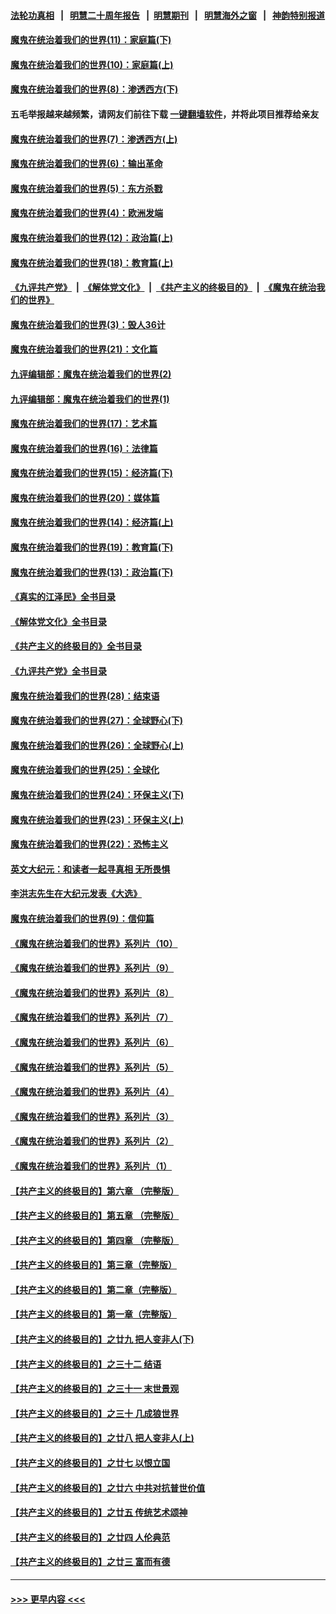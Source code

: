 #### [法轮功真相](https://github.com/gfw-breaker/truth/blob/master/README.md?t=0) &nbsp;&nbsp;|&nbsp;&nbsp; [明慧二十周年报告](https://github.com/gfw-breaker/mh-reports/blob/master/README.md?t=0) &nbsp;&nbsp;|&nbsp;&nbsp;[明慧期刊](https://github.com/gfw-breaker/mh-qikan) &nbsp;&nbsp;|&nbsp;&nbsp; [明慧海外之窗](https://github.com/gfw-breaker/mh-news/blob/master/README.md?t=0) &nbsp;&nbsp;|&nbsp;&nbsp; [神韵特别报道](https://github.com/gfw-breaker/mh-news/blob/master/shenyun.md?t=0)
#### [魔鬼在统治着我们的世界(11)：家庭篇(下)](../pages/nsc422/n10440961.md?t=11272101) 
#### [魔鬼在统治着我们的世界(10)：家庭篇(上)](../pages/nsc422/n10435448.md?t=11272101) 
#### [魔鬼在统治着我们的世界(8)：渗透西方(下)](../pages/nsc422/n10429603.md?t=11272101) 
#### 五毛举报越来越频繁，请网友们前往下载 [一键翻墙软件](https://github.com/gfw-breaker/ssr-accounts)，并将此项目推荐给亲友
#### [魔鬼在统治着我们的世界(7)：渗透西方(上)](../pages/nsc422/n10426013.md?t=11272101) 
#### [魔鬼在统治着我们的世界(6)：输出革命](../pages/nsc422/n10421536.md?t=11272101) 
#### [魔鬼在统治着我们的世界(5)：东方杀戮](../pages/nsc422/n10417707.md?t=11272101) 
#### [魔鬼在统治着我们的世界(4)：欧洲发端](../pages/nsc422/n10414890.md?t=11272101) 
#### [魔鬼在统治着我们的世界(12)：政治篇(上)](../pages/nsc422/n10444576.md?t=11272101) 
#### [魔鬼在统治着我们的世界(18)：教育篇(上)](../pages/nsc422/n10526970.md?t=11272101) 
#### [《九评共产党》](https://github.com/begood0513/9ping.md/blob/master/README.md) &nbsp;|&nbsp; [《解体党文化》](../../../../jtdwh.md/blob/master/README.md)  &nbsp;|&nbsp; [《共产主义的终极目的》](../../../../gczydzjmd.md/blob/master/README.md) &nbsp;|&nbsp; [《魔鬼在统治我们的世界》](../../../../mgztzwmdsj.md/blob/master/README.md) 
#### [魔鬼在统治着我们的世界(3)：毁人36计](../pages/nsc422/n10411583.md?t=11272101) 
#### [魔鬼在统治着我们的世界(21)：文化篇](../pages/nsc422/n10597706.md?t=11272101) 
#### [九评编辑部：魔鬼在统治着我们的世界(2)](../pages/nsc422/n10410036.md?t=11272101) 
#### [九评编辑部：魔鬼在统治着我们的世界(1)](../pages/nsc422/n10406825.md?t=11272101) 
#### [魔鬼在统治着我们的世界(17)：艺术篇](../pages/nsc422/n10499093.md?t=11272101) 
#### [魔鬼在统治着我们的世界(16)：法律篇](../pages/nsc422/n10485969.md?t=11272101) 
#### [魔鬼在统治着我们的世界(15)：经济篇(下)](../pages/nsc422/n10469975.md?t=11272101) 
#### [魔鬼在统治着我们的世界(20)：媒体篇](../pages/nsc422/n10586579.md?t=11272101) 
#### [魔鬼在统治着我们的世界(14)：经济篇(上)](../pages/nsc422/n10457370.md?t=11272101) 
#### [魔鬼在统治着我们的世界(19)：教育篇(下)](../pages/nsc422/n10564808.md?t=11272101) 
#### [魔鬼在统治着我们的世界(13)：政治篇(下)](../pages/nsc422/n10448270.md?t=11272101) 
#### [《真实的江泽民》全书目录](../pages/nsc422/n13721399.md?t=11272101) 
#### [《解体党文化》全书目录](../pages/nsc422/n13721157.md?t=11272101) 
#### [《共产主义的终极目的》全书目录](../pages/nsc422/n13721048.md?t=11272101) 
#### [《九评共产党》全书目录](../pages/nsc422/n13708085.md?t=11272101) 
#### [魔鬼在统治着我们的世界(28)：结束语](../pages/nsc422/n10936246.md?t=11272101) 
#### [魔鬼在统治着我们的世界(27)：全球野心(下)](../pages/nsc422/n10928319.md?t=11272101) 
#### [魔鬼在统治着我们的世界(26)：全球野心(上)](../pages/nsc422/n10900318.md?t=11272101) 
#### [魔鬼在统治着我们的世界(25)：全球化](../pages/nsc422/n10788205.md?t=11272101) 
#### [魔鬼在统治着我们的世界(24)：环保主义(下)](../pages/nsc422/n10695307.md?t=11272101) 
#### [魔鬼在统治着我们的世界(23)：环保主义(上)](../pages/nsc422/n10688613.md?t=11272101) 
#### [魔鬼在统治着我们的世界(22)：恐怖主义](../pages/nsc422/n10614727.md?t=11272101) 
#### [英文大纪元：和读者一起寻真相 无所畏惧](../pages/nsc422/n12542027.md?t=11272101) 
#### [李洪志先生在大纪元发表《大选》](../pages/nsc422/n12534746.md?t=11272101) 
#### [魔鬼在统治着我们的世界(9)：信仰篇](../pages/nsc422/n10432159.md?t=11272101) 
#### [《魔鬼在统治着我们的世界》系列片（10）](../pages/nsc422/n12292670.md?t=11272101) 
#### [《魔鬼在统治着我们的世界》系列片（9）](../pages/nsc422/n12290859.md?t=11272101) 
#### [《魔鬼在统治着我们的世界》系列片（8）](../pages/nsc422/n12287445.md?t=11272101) 
#### [《魔鬼在统治着我们的世界》系列片（7）](../pages/nsc422/n12283425.md?t=11272101) 
#### [《魔鬼在统治着我们的世界》系列片（6）](../pages/nsc422/n12282314.md?t=11272101) 
#### [《魔鬼在统治着我们的世界》系列片（5）](../pages/nsc422/n12281419.md?t=11272101) 
#### [《魔鬼在统治着我们的世界》系列片（4）](../pages/nsc422/n12274024.md?t=11272101) 
#### [《魔鬼在统治着我们的世界》系列片（3）](../pages/nsc422/n12271322.md?t=11272101) 
#### [《魔鬼在统治着我们的世界》系列片（2）](../pages/nsc422/n12269049.md?t=11272101) 
#### [《魔鬼在统治着我们的世界》系列片（1）](../pages/nsc422/n12267575.md?t=11272101) 
#### [【共产主义的终极目的】第六章 （完整版）](../pages/nsc422/n11428913.md?t=11272101) 
#### [【共产主义的终极目的】第五章 （完整版）](../pages/nsc422/n11428912.md?t=11272101) 
#### [【共产主义的终极目的】第四章 （完整版）](../pages/nsc422/n11428907.md?t=11272101) 
#### [【共产主义的终极目的】第三章（完整版）](../pages/nsc422/n11428848.md?t=11272101) 
#### [【共产主义的终极目的】第二章（完整版）](../pages/nsc422/n11428831.md?t=11272101) 
#### [【共产主义的终极目的】第一章（完整版）](../pages/nsc422/n11417651.md?t=11272101) 
#### [【共产主义的终极目的】之廿九 把人变非人(下)](../pages/nsc422/n11344140.md?t=11272101) 
#### [【共产主义的终极目的】之三十二 结语](../pages/nsc422/n11360535.md?t=11272101) 
#### [【共产主义的终极目的】之三十一 末世景观](../pages/nsc422/n11351129.md?t=11272101) 
#### [【共产主义的终极目的】之三十 几成狼世界](../pages/nsc422/n11348280.md?t=11272101) 
#### [【共产主义的终极目的】之廿八 把人变非人(上)](../pages/nsc422/n11340492.md?t=11272101) 
#### [【共产主义的终极目的】之廿七 以恨立国](../pages/nsc422/n11336944.md?t=11272101) 
#### [【共产主义的终极目的】之廿六 中共对抗普世价值](../pages/nsc422/n11324785.md?t=11272101) 
#### [【共产主义的终极目的】之廿五 传统艺术颂神](../pages/nsc422/n11296396.md?t=11272101) 
#### [【共产主义的终极目的】之廿四 人伦典范](../pages/nsc422/n11296397.md?t=11272101) 
#### [【共产主义的终极目的】之廿三 富而有德](../pages/nsc422/n11283598.md?t=11272101) 

----
#### [ >>> 更早内容 <<< ](../indexes/nsc422-earlier.md)
